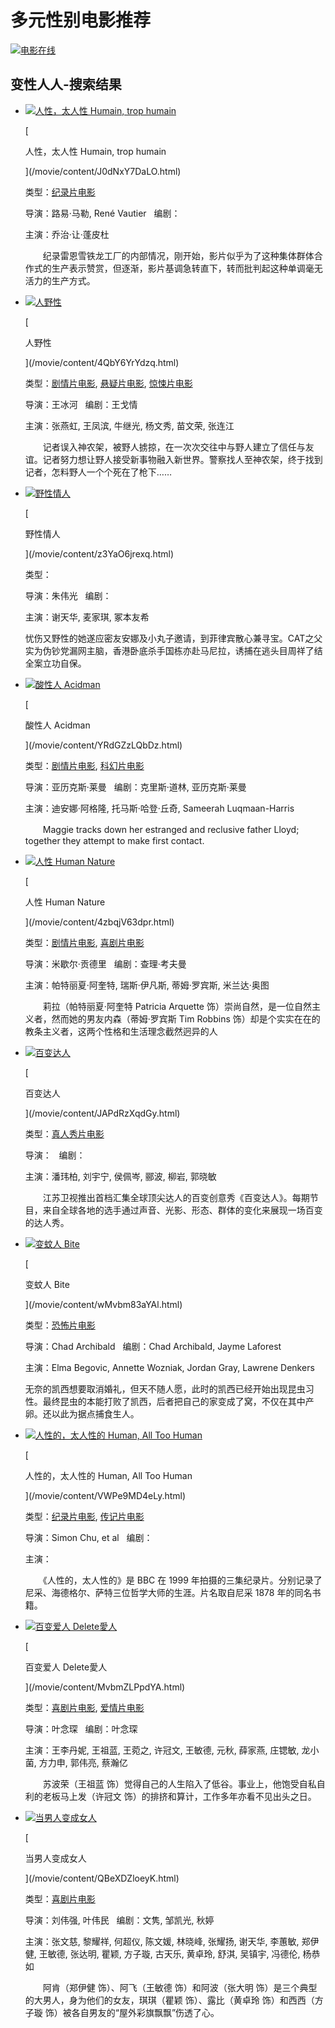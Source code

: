 # 多元性别电影推荐

[![电影在线](/images/logo.png)](/ "科技新闻")

## 变性人人-搜索结果

-   [![<span style='color:red'>人</span><span style='color:red'>性</span>，太<span style='color:red'>人</span><span style='color:red'>性</span> Humain, trop humain](/upload/images/video/2024-04/53/502ddecbc1c7e72821ae1e6ad0ac2311.jpg)](/movie/content/J0dNxY7DaLO.html)

    [
    
    人性，太人性 Humain, trop humain
    
    ](/movie/content/J0dNxY7DaLO.html)
    
    类型：[纪录片电影](/video/search/attribute/type/纪录片)
    
    导演：路易·马勒, René Vautier   编剧：
    
    主演：乔治·让·蓬皮杜
    
    　　纪录雷恩雪铁龙工厂的内部情况，刚开始，影片似乎为了这种集体群体合作式的生产表示赞赏，但逐渐，影片基调急转直下，转而批判起这种单调毫无活力的生产方式。

-   [![<span style='color:red'>人</span>野<span style='color:red'>性</span>](/upload/images/video/2024-07/10/d458d8837d4e1fdba641d83636197aad.jpg)](/movie/content/4QbY6YrYdzq.html)
    
    [
    
    人野性
    
    ](/movie/content/4QbY6YrYdzq.html)
    
    类型：[剧情片电影](/video/search/attribute/type/剧情), [悬疑片电影](/video/search/attribute/type/悬疑), [惊悚片电影](/video/search/attribute/type/惊悚)
    
    导演：王冰河   编剧：王戈情
    
    主演：张燕虹, 王凤滨, 牛继光, 杨文秀, 苗文荣, 张连江
    
    　　记者误入神农架，被野人掳掠，在一次次交往中与野人建立了信任与友谊。记者努力想让野人接受新事物融入新世界。警察找人至神农架，终于找到记者，怎料野人一个个死在了枪下……

-   [![野<span style='color:red'>性</span>情<span style='color:red'>人</span>](/upload/images/video/2022-02/97/a60a24b11ce1f39267f174b1c130c6b1.jpg)](/movie/content/z3YaO6jrexq.html)
    
    [
    
    野性情人
    
    ](/movie/content/z3YaO6jrexq.html)
    
    类型：
    
    导演：朱伟光   编剧：
    
    主演：谢天华, 麦家琪, 冢本友希
    
    忧伤又野性的她遂应密友安娜及小丸子邀请，到菲律宾散心兼寻宝。CAT之父实为伪钞党漏网主脑，香港卧底杀手国栋亦赴马尼拉，诱捕在逃头目周祥了结全案立功自保。

-   [![酸<span style='color:red'>性</span><span style='color:red'>人</span> Acidman](/upload/images/video/2024-07/54/634563e6b3526a705f782f0836bf8fd1.jpg)](/movie/content/YRdGZzLQbDz.html)
    
    [
    
    酸性人 Acidman
    
    ](/movie/content/YRdGZzLQbDz.html)
    
    类型：[剧情片电影](/video/search/attribute/type/剧情), [科幻片电影](/video/search/attribute/type/科幻)
    
    导演：亚历克斯·莱曼   编剧：克里斯·道林, 亚历克斯·莱曼
    
    主演：迪安娜·阿格隆, 托马斯·哈登·丘奇, Sameerah Luqmaan-Harris
    
    　　Maggie tracks down her estranged and reclusive father Lloyd; together they attempt to make first contact.

-   [![<span style='color:red'>人</span><span style='color:red'>性</span> Human Nature](/upload/images/video/2024-05/10/f61f18c7257130f4aa3110213dfe0969.jpg)](/movie/content/4zbqjV63dpr.html)
    
    [
    
    人性 Human Nature
    
    ](/movie/content/4zbqjV63dpr.html)
    
    类型：[剧情片电影](/video/search/attribute/type/剧情), [喜剧片电影](/video/search/attribute/type/喜剧)
    
    导演：米歇尔·贡德里   编剧：查理·考夫曼
    
    主演：帕特丽夏·阿奎特, 瑞斯·伊凡斯, 蒂姆·罗宾斯, 米兰达·奥图
    
    　　莉拉（帕特丽夏·阿奎特 Patricia Arquette 饰）崇尚自然，是一位自然主义者，然而她的男友内森（蒂姆·罗宾斯 Tim Robbins 饰）却是个实实在在的教条主义者，这两个性格和生活理念截然迥异的人

-   [![百<span style='color:red'>变</span>达<span style='color:red'>人</span>](/upload/images/video/2022-07/54/6efe0a3dfa3b6234b52046615fcd2b36.jpg)](/movie/content/JAPdRzXqdGy.html)
    
    [
    
    百变达人
    
    ](/movie/content/JAPdRzXqdGy.html)
    
    类型：[真人秀片电影](/video/search/attribute/type/真人秀)
    
    导演：   编剧：
    
    主演：潘玮柏, 刘宇宁, 侯佩岑, 郦波, 柳岩, 郭晓敏
    
    　　江苏卫视推出首档汇集全球顶尖达人的百变创意秀《百变达人》。每期节目，来自全球各地的选手通过声音、光影、形态、群体的变化来展现一场百变的达人秀。

-   [![<span style='color:red'>变</span>蚊<span style='color:red'>人</span> Bite](/upload/images/video/2021-12/52/49b4a1adca90afcce02c0079048579c2.webp)](/movie/content/wMvbm83aYAl.html)
    
    [
    
    变蚊人 Bite
    
    ](/movie/content/wMvbm83aYAl.html)
    
    类型：[恐怖片电影](/video/search/attribute/type/恐怖)
    
    导演：Chad Archibald   编剧：Chad Archibald, Jayme Laforest
    
    主演：Elma Begovic, Annette Wozniak, Jordan Gray, Lawrene Denkers
    
    无奈的凯西想要取消婚礼，但天不随人愿，此时的凯西已经开始出现昆虫习性。最终昆虫的本能打败了凯西，后者把自己的家变成了窝，不仅在其中产卵。还以此为据点捕食生人。

-   [![<span style='color:red'>人</span><span style='color:red'>性</span>的，太<span style='color:red'>人</span><span style='color:red'>性</span>的 Human, All Too Human](/upload/images/video/2022-07/54/6bd698937346ad87d49df1f719f01050.jpg)](/movie/content/VWPe9MD4eLy.html)
    
    [
    
    人性的，太人性的 Human, All Too Human
    
    ](/movie/content/VWPe9MD4eLy.html)
    
    类型：[纪录片电影](/video/search/attribute/type/纪录片), [传记片电影](/video/search/attribute/type/传记)
    
    导演：Simon Chu, et al   编剧：
    
    主演：
    
    　　《人性的，太人性的》是 BBC 在 1999 年拍摄的三集纪录片。分别记录了尼采、海德格尔、萨特三位哲学大师的生涯。片名取自尼采 1878 年的同名书籍。

-   [![百<span style='color:red'>变</span>爱<span style='color:red'>人</span> Delete愛<span style='color:red'>人</span>](/upload/images/video/2024-03/54/68817bfdb12d6c4c3e3c18a80f3de2fa.jpg)](/movie/content/MvbmZLPpdYA.html)
    
    [
    
    百变爱人 Delete愛人
    
    ](/movie/content/MvbmZLPpdYA.html)
    
    类型：[喜剧片电影](/video/search/attribute/type/喜剧), [爱情片电影](/video/search/attribute/type/爱情)
    
    导演：叶念琛   编剧：叶念琛
    
    主演：王李丹妮, 王祖蓝, 王菀之, 许冠文, 王敏德, 元秋, 薛家燕, 庄锶敏, 龙小菌, 方力申, 郭伟亮, 蔡瀚亿
    
    　　苏波荣（王祖蓝 饰）觉得自己的人生陷入了低谷。事业上，他饱受自私自利的老板马上发（许冠文 饰）的排挤和算计，工作多年亦看不见出头之日。

-   [![当男<span style='color:red'>人</span><span style='color:red'>变</span>成女<span style='color:red'>人</span>](/upload/images/video/2024-02/10/d0ace7288772b4fbe7307577567eb854.jpg)](/movie/content/QBeXDZloeyK.html)
    
    [
    
    当男人变成女人
    
    ](/movie/content/QBeXDZloeyK.html)
    
    类型：[喜剧片电影](/video/search/attribute/type/喜剧)
    
    导演：刘伟强, 叶伟民   编剧：文隽, 邹凯光, 秋婷
    
    主演：张文慈, 黎耀祥, 何超仪, 陈文媛, 林晓峰, 张耀扬, 谢天华, 李蕙敏, 郑伊健, 王敏德, 张达明, 瞿颖, 方子璇, 古天乐, 黄卓玲, 舒淇, 吴镇宇, 冯德伦, 杨恭如
    
    　　阿肯（郑伊健 饰）、阿飞（王敏德 饰）和阿波（张大明 饰）是三个典型的大男人，身为他们的女友，琪琪（瞿颖 饰）、露比（黄卓玲 饰）和西西（方子璇 饰）被各自男友的“屋外彩旗飘飘”伤透了心。
